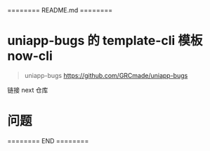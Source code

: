 ======== README.md ========

# uniapp-bugs 的 template-cli 模板 now-cli
> uniapp-bugs https://github.com/GRCmade/uniapp-bugs

链接 next 仓库

# 问题


======== END ========
